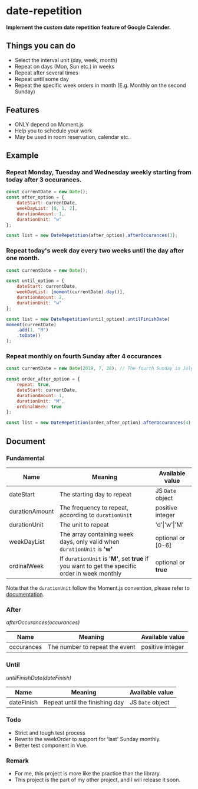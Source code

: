 # date-repetition

**Implement the custom date repetition feature of Google Calender.**

## Things you can do

- Select the interval unit (day, week, month)
- Repeat on days (Mon, Sun etc.) in weeks
- Repeat after several times
- Repeat until some day
- Repeat the specific week orders in month (E.g. Monthly on the second Sunday)

## Features

 - ONLY depend on Moment.js
 - Help you to schedule your work
 - May be used in room reservation, calendar etc.

## Example

### Repeat Monday, Tuesday and Wednesday weekly starting from today after 3 occurances.

```js
const currentDate = new Date();
const after_option = {
    dateStart: currentDate,
    weekDayList: [0, 1, 2],
    durationAmount: 1,
    durationUnit: "w"
};

const list = new DateRepetition(after_option).afterOccurances(3);
```

### Repeat today's week day every two weeks until the day after one month.

```js
const currentDate = new Date();

const until_option = {
    dateStart: currentDate,
    weekDayList: [moment(currentDate).day()],
    durationAmount: 2,
    durationUnit: "w"
};

const list = new DateRepetition(until_option).untilFinishDate(
moment(currentDate)
    .add(1, "M")
    .toDate()
);
```

### Repeat monthly on fourth Sunday after 4 occurances

```js
const currentDate = new Date(2019, 7, 28); // The fourth Sunday in July

const order_after_option = {
    repeat: true,
    dateStart: currentDate,
    durationAmount: 1,
    durationUnit: "M",
    ordinalWeek: true
};

const list = new DateRepetition(order_after_option).afterOccurances(4);
```

## Document

### Fundamental
| Name  | Meaning  | Available value  |
|---|---|---|
|  dateStart | The starting day to repeat | JS `Date` object  |
|   durationAmount| The frequency to repeat, according to `durationUnit`  | positive integer  |
|   durationUnit| The unit to repeat  | 'd'\|'w'\|'M'  |
|  weekDayList | The array containing week days, only valid when `durationUnit` is **'w'**  | optional or [0-6]  |
|   ordinalWeek| If `durationUnit` is **'M'**, set **true** if you want to get the specific order in week monthly  | optional or **true**  |

Note that the `durationUnit` follow the Moment.js convention, please refer to [documentation](https://momentjs.com/docs/#/manipulating/).

### After

*afterOccurances(occurances)*

| Name  | Meaning  | Available value  |
|---|---|---|
|  occurances | The number to repeat the event |  positive integer |

### Until

*untilFinishDate(dateFinish)*

| Name  | Meaning  | Available value  |
|---|---|---|
|  dateFinish | Repeat until the finishing day | JS `Date` object  |

### Todo

 - Strict and tough test process
 - Rewrite the weekOrder to support for 'last' Sunday monthly.
 - Better test component in Vue.

### Remark

 - For me, this project is more like the practice than the library.
 - This project is the part of my other project, and I will release it soon.